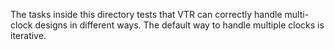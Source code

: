 The tasks inside this directory tests that VTR can correctly handle multi-clock designs in different ways. The default way to handle multiple clocks is iterative. 